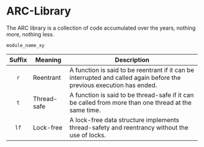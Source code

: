 ARC-Library
===========

The ARC library is a collection of code accumulated over the years, nothing more, nothing less.


```
module_name_xy
```

| Suffix | Meaning | Description  |
| :---: | ------------- | --- |
| `r` | Reentrant | A function is said to be reentrant if it can be interrupted and called again before the previous execution has ended. |
| `t` | Thread-safe | A function is said to be thread-safe if it can be called from more than one thread at the same time. |
| `lf` | Lock-free | A lock-free data structure implements thread-safety and reentrancy without the use of locks. |


